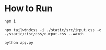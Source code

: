 # How to Run

```
npm i

npx tailwindcss -i ./static/src/input.css -o ./static/dist/css/output.css --watch
```
```
python app.py
```
